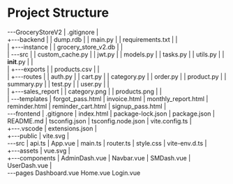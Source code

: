 # Project Structure

\---GroceryStoreV2
    |   .gitignore
    |   
    +---backend
    |   |   dump.rdb
    |   |   main.py
    |   |   requirements.txt
    |   |   
    |   +---instance
    |   |       grocery_store_v2.db
    |   |       
    |   \---src
    |       |   custom_cache.py
    |       |   jwt.py
    |       |   models.py
    |       |   tasks.py
    |       |   utils.py
    |       |   __init__.py
    |       |   
    |       +---exports
    |       |       products.csv
    |       |       
    |       +---routes
    |       |       auth.py
    |       |       cart.py
    |       |       category.py
    |       |       order.py
    |       |       product.py
    |       |       summary.py
    |       |       test.py
    |       |       user.py
    |       |       
    |       +---sales_report
    |       |       category.png
    |       |       products.png
    |       |       
    |       \---templates
    |               forgot_pass.html
    |               invoice.html
    |               monthly_report.html
    |               reminder.html
    |               reminder_cart.html
    |               signup_pass.html
    |               
    \---frontend
        |   .gitignore
        |   index.html
        |   package-lock.json
        |   package.json
        |   README.md
        |   tsconfig.json
        |   tsconfig.node.json
        |   vite.config.ts
        |   
        +---.vscode
        |       extensions.json
        |       
        +---public
        |       vite.svg
        |       
        \---src
            |   api.ts
            |   App.vue
            |   main.ts
            |   router.ts
            |   style.css
            |   vite-env.d.ts
            |   
            +---assets
            |       vue.svg
            |       
            +---components
            |       AdminDash.vue
            |       Navbar.vue
            |       SMDash.vue
            |       UserDash.vue
            |       
            \---pages
                    Dashboard.vue
                    Home.vue
                    Login.vue
                    
